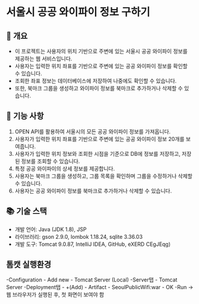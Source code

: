 # 서울시 공공 와이파이 정보 구하기

## 📄 개요
- 이 프로젝트는 사용자의 위치 기반으로 주변에 있는 서울시 공공 와이파이 정보를 제공하는 웹 서비스입니다.
- 사용자는 입력한 위치 좌표를 기반으로 주변에 있는 공공 와이파이 정보를 확인할 수 있습니다.
- 조회한 좌표 정보는 데이터베이스에 저장하여 나중에도 확인할 수 있습니다.
- 또한, 북마크 그룹을 생성하고 와이파이 정보를 북마크로 추가하거나 삭제할 수 있습니다.

## 📌 기능 사항
1. OPEN API를 활용하여 서울시의 모든 공공 와이파이 정보를 가져옵니다.
2. 사용자가 입력한 위치 좌표를 기반으로 주변에 있는 공공 와이파이 정보 20개를 보여줍니다.
3. 사용자가 입력한 위치 정보와 조회한 시점을 기준으로 DB에 정보를 저장하고, 저장된 정보를 조회할 수 있습니다.
4. 특정 공공 와이파이의 상세 정보를 제공합니다.
5. 사용자는 북마크 그룹을 생성하고, 그룹 목록을 확인하며 그룹을 수정하거나 삭제할 수 있습니다.
6. 사용자는 공공 와이파이 정보를 북마크로 추가하거나 삭제할 수 있습니다.

## 📚 기술 스택
- 개발 언어: Java (JDK 1.8), JSP
- 라이브러리: gson 2.9.0, lombok 1.18.24, sqlite 3.36.03
- 개발 도구: Tomcat 9.0.87, IntelliJ IDEA, GitHub, eXERD
CEgJEqg)

## 톰캣 실행환경
-Configuration - Add new - Tomcat Server (Local)
-Server탭 - Tomcat Server 
-Deployment탭 - +(Add) - Artifact - SeoulPublicWifi:war - OK
-Run → 웹 브라우저가 실행된 후, 첫 화면이 보여야 함